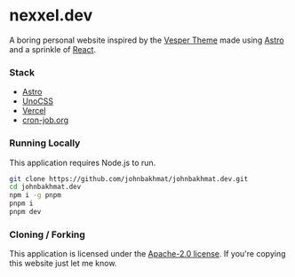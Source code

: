 # nexxel.dev

A boring personal website inspired by the [Vesper Theme](https://github.com/raunofreiberg/vesper) made using [Astro](https://astro.build) and a sprinkle of [React](https://reactjs.org).

### Stack

- [Astro](https://astro.build)
- [UnoCSS](https://github.com/unocss/unocss)
- [Vercel](https://vercel.com)
- [cron-job.org](https://cron-job.org)

### Running Locally

This application requires Node.js to run.

```sh
git clone https://github.com/johnbakhmat/johnbakhmat.dev.git
cd johnbakhmat.dev
npm i -g pnpm
pnpm i
pnpm dev
```

### Cloning / Forking

This application is licensed under the [Apache-2.0 license](https://github.com/nexxeln/nexxel.dev/blob/main/LICENSE). If you're copying this website just let me know.
